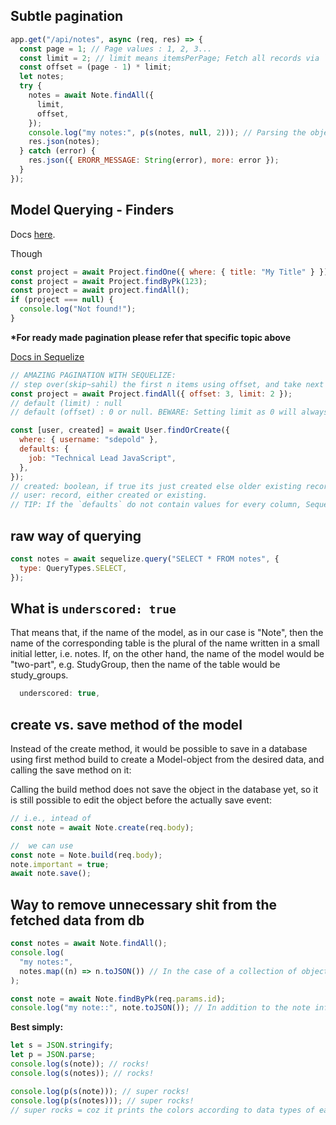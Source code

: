 ## Subtle pagination

````js
app.get("/api/notes", async (req, res) => {
  const page = 1; // Page values : 1, 2, 3...
  const limit = 2; // limit means itemsPerPage; Fetch all records via ```limit: null```
  const offset = (page - 1) * limit;
  let notes;
  try {
    notes = await Note.findAll({
      limit,
      offset,
    });
    console.log("my notes:", p(s(notes, null, 2))); // Parsing the object makes the printed object colored accordingly to the data types.
    res.json(notes);
  } catch (error) {
    res.json({ ERORR_MESSAGE: String(error), more: error });
  }
});
````

## Model Querying - Finders

Docs [here](https://sequelize.org/master/manual/model-querying-finders.html).

Though

```js
const project = await Project.findOne({ where: { title: "My Title" } });
const project = await Project.findByPk(123);
const project = await project.findAll();
if (project === null) {
  console.log("Not found!");
}
```

**\*For ready made pagination please refer that specific topic above**

[Docs in Sequelize](https://sequelize.org/v5/manual/models-usage.html#manipulating-the-dataset-with-limit--offset--order-and-group)

```js
// AMAZING PAGINATION WITH SEQUELIZE:
// step over(skip~sahil) the first n items using offset, and take next p items. Results include starting from 3rd element.
const project = await Project.findAll({ offset: 3, limit: 2 });
// default (limit) : null
// default (offset) : 0 or null. BEWARE: Setting limit as 0 will always return 0 results.
```

```js
const [user, created] = await User.findOrCreate({
  where: { username: "sdepold" },
  defaults: {
    job: "Technical Lead JavaScript",
  },
});
// created: boolean, if true its just created else older existing record is returned.
// user: record, either created or existing.
// TIP: If the `defaults` do not contain values for every column, Sequelize will take the values given to where (if present). ~sahil: We dont' need to pass username property in `defaults`.
```

## raw way of querying

```js
const notes = await sequelize.query("SELECT * FROM notes", {
  type: QueryTypes.SELECT,
});
```

## What is `underscored: true`

That means that, if the name of the model, as in our case is "Note", then the name of the corresponding table is the plural of the name written in a small initial letter, i.e. notes. If, on the other hand, the name of the model would be "two-part", e.g. StudyGroup, then the name of the table would be study_groups.

```js
  underscored: true,

```

## create vs. save method of the model

Instead of the create method, it would be possible to save in a database using first method build to create a Model-object from the desired data, and calling the save method on it:

Calling the build method does not save the object in the database yet, so it is still possible to edit the object before the actually save event:

```js
// i.e., intead of
const note = await Note.create(req.body);

//  we can use
const note = Note.build(req.body);
note.important = true;
await note.save();
```

## Way to remove unnecessary shit from the fetched data from db

```js
const notes = await Note.findAll();
console.log(
  "my notes:",
  notes.map((n) => n.toJSON()) // In the case of a collection of objects, the method toJSON does not work directly, the method must be called separately for each object in the collection.
);
```

```js
const note = await Note.findByPk(req.params.id);
console.log("my note::", note.toJSON()); // In addition to the note information, all sorts of other things are printed on the console. We can reach the desired result by calling the model-object method toJSON:
```

**Best simply:**

```js
let s = JSON.stringify;
let p = JSON.parse;
console.log(s(note)); // rocks!
console.log(s(notes)); // rocks!

console.log(p(s(note))); // super rocks!
console.log(p(s(notes))); // super rocks!
// super rocks = coz it prints the colors according to data types of each entity as well
```
